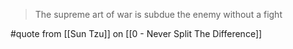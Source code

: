 > The supreme art of war is subdue the enemy without a fight

#quote from [[Sun Tzu]] on [[0 - Never Split The Difference]]
